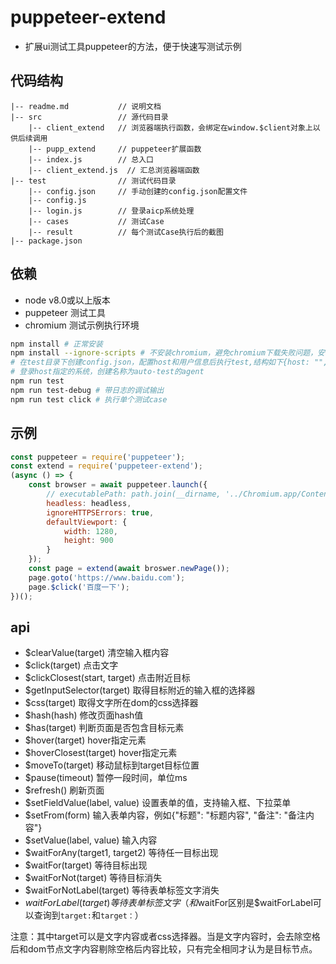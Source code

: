 # puppeteer-extend
* 扩展ui测试工具puppeteer的方法，便于快速写测试示例

## 代码结构
```
|-- readme.md           // 说明文档
|-- src                 // 源代码目录
    |-- client_extend   // 浏览器端执行函数，会绑定在window.$client对象上以供后续调用
    |-- pupp_extend     // puppeteer扩展函数
    |-- index.js        // 总入口
    |-- client_extend.js  // 汇总浏览器端函数
|-- test                // 测试代码目录
    |-- config.json     // 手动创建的config.json配置文件
    |-- config.js
    |-- login.js        // 登录aicp系统处理
    |-- cases           // 测试Case
    |-- result          // 每个测试Case执行后的截图
|-- package.json
```

## 依赖
* node v8.0或以上版本
* puppeteer 测试工具
* chromium 测试示例执行环境


```sh
npm install # 正常安装
npm install --ignore-scripts # 不安装chromium，避免chromium下载失败问题，安装完之后需要手动下载https://download-chromium.appspot.com/并将Chromium.app放入项目根目录下
# 在test目录下创建config.json，配置host和用户信息后执行test,结构如下{host: "", user: {username: '', password: ''}}. 
# 登录host指定的系统，创建名称为auto-test的agent
npm run test
npm run test-debug # 带日志的调试输出
npm run test click # 执行单个测试case
```

## 示例
```js
const puppeteer = require('puppeteer');
const extend = require('puppeteer-extend');
(async () => {
    const browser = await puppeteer.launch({
        // executablePath: path.join(__dirname, '../Chromium.app/Contents/MacOS/Chromium'), // 修改执行的Chromium路径
        headless: headless,
        ignoreHTTPSErrors: true,
        defaultViewport: {
            width: 1280,
            height: 900
        }
    });
    const page = extend(await broswer.newPage());
    page.goto('https://www.baidu.com');
    page.$click('百度一下');
})();
```

## api
* $clearValue(target) 清空输入框内容
* $click(target) 点击文字
* $clickClosest(start, target) 点击附近目标
* $getInputSelector(target) 取得目标附近的输入框的选择器
* $css(target) 取得文字所在dom的css选择器
* $hash(hash) 修改页面hash值
* $has(target) 判断页面是否包含目标元素
* $hover(target) hover指定元素
* $hoverClosest(target) hover指定元素
* $moveTo(target) 移动鼠标到target目标位置
* $pause(timeout) 暂停一段时间，单位ms
* $refresh() 刷新页面
* $setFieldValue(label, value) 设置表单的值，支持输入框、下拉菜单
* $setFrom(form) 输入表单内容，例如{"标题": "标题内容", "备注": "备注内容"}
* $setValue(label, value) 输入内容
* $waitForAny(target1, target2) 等待任一目标出现
* $waitFor(target) 等待目标出现
* $waitForNot(target) 等待目标消失
* $waitForNotLabel(target) 等待表单标签文字消失
* $waitForLabel(target) 等待表单标签文字（和$waitFor区别是$waitForLabel可以查询到`target:`和`target：`）


注意：其中target可以是文字内容或者css选择器。当是文字内容时，会去除空格后和dom节点文字内容剔除空格后内容比较，只有完全相同才认为是目标节点。
